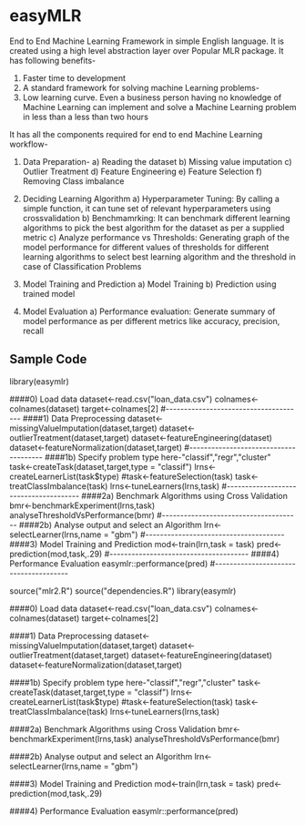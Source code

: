 # easyMLR
End to End Machine Learning Framework in simple English language. It is created using a high level abstraction layer over Popular MLR package. It has following benefits-

1)	Faster time to development 
2)	A standard framework for solving machine Learning problems-
3)	Low learning curve. Even a business person having no knowledge of Machine Learning can implement and solve a Machine Learning problem in less than a less than two hours

It has all the components required for end to end Machine Learning workflow-
1)	Data Preparation-
  a)	Reading the dataset
  b)	Missing value imputation
  c)	Outlier Treatment
  d)	Feature Engineering
  e)	Feature Selection
  f)	Removing Class imbalance

2)	Deciding Learning Algorithm
  a)	Hyperparameter Tuning: By calling a simple function, it can tune set of relevant hyperparameters using crossvalidation
  b)	Benchmamrking: It can benchmark different learning algorithms to pick the best algorithm for the dataset as per a supplied metric
  c)	Analyze performance vs  Thresholds: Generating graph of the model performance for different values of thresholds for different learning algorithms to select best learning algorithm and the threshold in case of Classification Problems

3)	Model Training and Prediction
  a)	Model Training
  b)	Prediction using trained model	

4)	Model Evaluation
  a)	Performance evaluation: Generate summary of model performance as per different metrics like accuracy, precision, recall



Sample Code
---------------------------------------
library(easymlr)

####0) Load data
dataset<-read.csv("loan_data.csv")
colnames<-colnames(dataset)
target<-colnames[2]
#--------------------------------------
####1) Data Preprocessing 
dataset<-missingValueImputation(dataset,target)
dataset<-outlierTreatment(dataset,target)
dataset<-featureEngineering(dataset)
dataset<-featureNormalization(dataset,target)
#--------------------------------------
####1b) Specify problem type here-"classif","regr","cluster"
task<-createTask(dataset,target,type = "classif")
lrns<-createLearnerList(task$type)
#task<-featureSelection(task)
task<-treatClassImbalance(task)
lrns<-tuneLearners(lrns,task)
#--------------------------------------
####2a) Benchmark Algorithms using Cross Validation
bmr<-benchmarkExperiment(lrns,task)
analyseThresholdVsPerformance(bmr)
#--------------------------------------
####2b) Analyse output and select an Algorithm
lrn<-selectLearner(lrns,name = "gbm")
#--------------------------------------
####3) Model Training and Prediction
mod<-train(lrn,task = task)
pred<-prediction(mod,task,.29)
#--------------------------------------
####4) Performance Evaluation
easymlr::performance(pred)
#--------------------------------------





source("mlr2.R")
source("dependencies.R")
library(easymlr)

####0) Load data
dataset<-read.csv("loan_data.csv")
colnames<-colnames(dataset)
target<-colnames[2]

####1) Data Preprocessing 
dataset<-missingValueImputation(dataset,target)
dataset<-outlierTreatment(dataset,target)
dataset<-featureEngineering(dataset)
dataset<-featureNormalization(dataset,target)

####1b) Specify problem type here-"classif","regr","cluster"
task<-createTask(dataset,target,type = "classif")
lrns<-createLearnerList(task$type)
#task<-featureSelection(task)
task<-treatClassImbalance(task)
lrns<-tuneLearners(lrns,task)

####2a) Benchmark Algorithms using Cross Validation
bmr<-benchmarkExperiment(lrns,task)
analyseThresholdVsPerformance(bmr)

####2b) Analyse output and select an Algorithm
lrn<-selectLearner(lrns,name = "gbm")

####3) Model Training and Prediction
mod<-train(lrn,task = task)
pred<-prediction(mod,task,.29)

####4) Performance Evaluation
easymlr::performance(pred)


